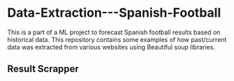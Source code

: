 # Data-Extraction---Spanish-Football

This is a part of a ML project to forecast Spanish football results based on historical data. This repository contains some examples of how past/current data was extracted from various websites using Beautiful soup libraries.


## Result Scrapper
